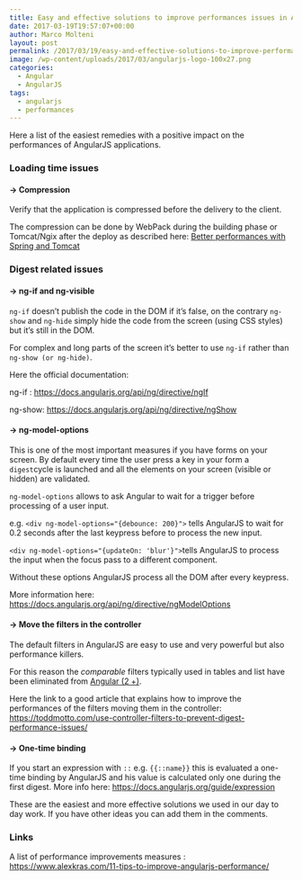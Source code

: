 ```yaml
---
title: Easy and effective solutions to improve performances issues in AngularJS 1.x
date: 2017-03-19T19:57:07+00:00
author: Marco Molteni
layout: post
permalink: /2017/03/19/easy-and-effective-solutions-to-improve-performances-issues-in-angularjs-1x/
image: /wp-content/uploads/2017/03/angularjs-logo-100x27.png
categories:
  - Angular
  - AngularJS
tags:
  - angularjs
  - performances
---
```

Here a list of the easiest remedies with a positive impact on the performances of AngularJS applications.

### Loading time issues

#### -> Compression

Verify that the application is compressed before the delivery to the client.

The compression can be done by WebPack during the building phase or Tomcat/Ngix after the deploy as described here: [Better performances with Spring and Tomcat](http://javaee.ch/2017/02/20/better-performance-with-smaller-and-faster-angular-applications-using-spring-boot-and-tomcat/)

### Digest related issues

#### -> ng-if and ng-visible

`ng-if` doesn&#8217;t publish the code in the DOM if it&#8217;s false, on the contrary `ng-show` and `ng-hide` simply hide the code from the screen (using CSS styles) but it&#8217;s still in the DOM.

For complex and long parts of the screen it&#8217;s better to use `ng-if` rather than `ng-show (or ng-hide)`.

Here the official documentation:

ng-if : <https://docs.angularjs.org/api/ng/directive/ngIf>

ng-show: <https://docs.angularjs.org/api/ng/directive/ngShow>

#### -> ng-model-options

This is one of the most important measures if you have forms on your screen. By default every time the user press a key in your form a `digest`cycle is launched and all the elements on your screen (visible or hidden) are validated.

`ng-model-options` allows to ask Angular to wait for a trigger before processing of a user input.

e.g. `<div ng-model-options="{debounce: 200}">` tells AngularJS to wait for 0.2 seconds after the last keypress before to process the new input.

`<div ng-model-options="{updateOn: 'blur'}">`tells AngularJS to process the input when the focus pass to a different component.

Without these options AngularJS process all the DOM after every keypress.

More information here: <https://docs.angularjs.org/api/ng/directive/ngModelOptions>

#### -> Move the filters in the controller

The default filters in AngularJS are easy to use and very powerful but also performance killers.

For this reason the _comparable_ filters typically used in tables and list have been eliminated from [Angular (2 +)](https://angular.io/docs/ts/latest/cookbook/ajs-quick-reference.html#!#filters-pipes).

Here the link to a good article that explains how to improve the performances of the filters moving them in the controller: <https://toddmotto.com/use-controller-filters-to-prevent-digest-performance-issues/>

#### -> One-time binding

If you start an expression with `::` e.g. `{{::name}}` this is evaluated a one-time binding by AngularJS and his value is calculated only one during the first digest. More info here: <https://docs.angularjs.org/guide/expression>

These are the easiest and more effective solutions we used in our day to day work. If you have other ideas you can add them in the comments.

### Links

A list of performance improvements measures : <https://www.alexkras.com/11-tips-to-improve-angularjs-performance/>